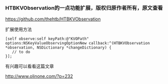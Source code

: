   

### HTBKVObservation的一点功能扩展，版权归原作者所有，原文查看

https://github.com/thehtb/HTBKVObservation

扩展使用方法

```
[self observe:self keyPath:@"KVOPath" options:NSKeyValueObservingOptionNew callback:^(HTBKVObservation *observation, NSDictionary *changeDictionary) {
   // to do
}];
```

有兴趣可以看看这篇文章

http://www.olinone.com/?p=232
